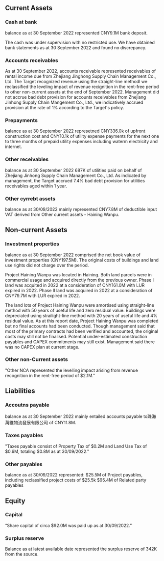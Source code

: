 ## Current Assets

### Cash at bank
balance as at 30 September 2022 represented CNY9.1M bank deposit.

The cash was under supervision with no restricted use. We have obtained bank statements as at 30 September 2022 and found no discrepancy.

### Accounts receivables
As at 30 September 2022, accounts receivable represented receivables of rental income due from Zhejiang Jinghong Supply Chain Management Co., Ltd. The Target recognized revenue using the straight-line methodl we reclassified the leveling impact of revenue recignition in the rent-free period to other non-current assets at the end of September 2022. Management did not accrue bad debt provision for accounts receivables from Zhejiang Jinhong Supply Chain Mangement Co., Ltd., we indicatively accrued provision at the rate of 1% according to the Target's policy.

### Prepayments
balance as at 30 September 2022 represetned CNY336.0k of upfront construction cost and CNY10.1k of utility expense payments for the next one to three months of prepaid utility expenses including waterm electricity and internet.

### Other receivables
balance as at 30 September 2022 687K of utilities paid on behalf of Zhejiang Jinhong Supply Chain Management Co., Ltd. 
As indicated by management, the Target accrued 7.4% bad debt provision for utilities receivables aged within 1 year.

### Other cyrrebt assets
balance as at 30/09/2022 mainly represented CNY7.8M of deductible input VAT derived from Other current assets - Haining Wanpu.

## Non-current Assets

### Investment properties
balance as at 30 September 2022 comprised the net book value of investment properties (CNY197.5M). The original costs of buildings and land use rights did not charge over the period.

Project Haining Wanpu was located in Haining. Both land parcels were in commercial usage and acquired directly from the previous owner. Phase I land was acquited in 2022 at a consideration of CNY161.0M with LUR expired in 2022. Phase II land was acquired in 2022 at a consideration of CNY79.7M with LUR expired in 2022.

The land lots of Project Haining Wanpu were amortised using straight-line method with 50 years of useful life and zero residual value. Buildings were depreciated using strailight-line method with 20 years of useful life and 4% residual value. As at this report date, Project Haining Wanpu was completed but no final accounts had been conducted. Though management said that most of the primary contracts had been verified and accounted, the original costs may still not be finalised. Potential under-estimated construction payables and CAPEX commitments may still exist. Management said there was no CAPEX plan at current stage.

### Other non-Current assets
"Other NCA represented the levelling impact arising from revenue recognition in the rent-free period of $2.1M."

## Liabilities

### Accoutns payable
balance as at 30 September 2022 mainly entailed accounts payable to珠海萬維物流發展有限公司 of CNY11.8M.

### Taxes payables
"Taxes payable consist of Property Tax of $0.2M and Land Use Tax of $0.6M, totaling $0.8M as at 30/09/2022."

### Other payables
balance as at 30/09/2022 represented:
$25.5M of Project payables, including reclassified project costs of $25.5k
$95.4M of Related party payables

## Equity

### Capital
“Share capital of circa $92.0M was paid up as at 30/09/2022.”

### Surplus reserve
Balance as at latest available date represented the surplus reserve of 342K from the source.